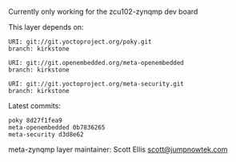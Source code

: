 Currently only working for the zcu102-zynqmp dev board

This layer depends on:

    URI: git://git.yoctoproject.org/poky.git
    branch: kirkstone

    URI: git://git.openembedded.org/meta-openembedded
    branch: kirkstone

    URI: git://git.yoctoproject.org/meta-security.git
    branch: kirkstone

Latest commits:

    poky 8d27f1fea9
    meta-openembedded 0b7836265
    meta-security d3d8e62

meta-zynqmp layer maintainer: Scott Ellis <scott@jumpnowtek.com>
